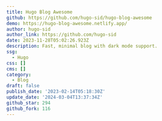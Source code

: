 ```yaml
---
title: Hugo Blog Awesome
github: https://github.com/hugo-sid/hugo-blog-awesome
demo: https://hugo-blog-awesome.netlify.app/
author: hugo-sid
author_link: https://github.com/hugo-sid
date: 2023-11-28T05:02:26.923Z
description: Fast, minimal blog with dark mode support.
ssg:
  - Hugo
css: []
cms: []
category:
  - Blog
draft: false
publish_date: '2023-02-14T05:18:30Z'
update_date: '2024-03-04T13:37:34Z'
github_star: 294
github_fork: 116
---
```

